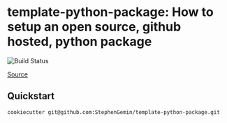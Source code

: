 # template-python-package: How to setup an open source, github hosted, python package


![Build Status](https://github.com/StephenGemin/template-python-package/workflows/Build/badge.svg) 

[Source](https://github.com/StephenGemin/template-python-package)


## Quickstart

```bash
cookiecutter git@github.com:StephenGemin/template-python-package.git
```
